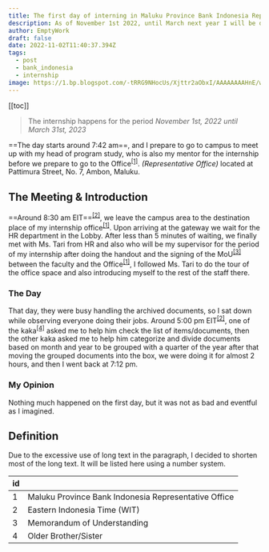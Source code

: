 ```yaml
---
title: The first day of interning in Maluku Province Bank Indonesia Representative Office
description: As of November 1st 2022, until March next year I will be doing internship in Maluku Province Bank Indonesia Representative Office under Public Relations Team (SK)
author: EmptyWork
draft: false
date: 2022-11-02T11:40:37.394Z
tags:
  - post
  - bank_indonesia
  - internship
image: https://1.bp.blogspot.com/-tRRG9NHocUs/Xjttr2aObxI/AAAAAAAAHnE/wo0QiGR1g3I21jPbZglf9_2h-mrbf2w6ACLcBGAsYHQ/s640/image.jpg
---
```


[[toc]]

> The internship happens for the period _November 1st, 2022 until March 31st, 2023_

==The day starts around 7:42 am==, and I prepare to go to campus to meet up with my head of program study, who is also my mentor for the internship before we prepare to go to the Office<sup>[[1]](#definition)</sup>. _(Representative Office)_ located at Pattimura Street, No. 7, Ambon, Maluku.

## The Meeting & Introduction

==Around 8:30 am EIT==<sup>[[2]](#definition)</sup>, we leave the campus area to the destination place of my internship office<sup>[[1]](#definition)</sup>. Upon arriving at the gateway we wait for the HR department in the Lobby. After less than 5 minutes of waiting, we finally met with Ms. Tari from HR and also who will be my supervisor for the period of my internship after doing the handout and the signing of the MoU<sup>[[3]](#definition)</sup> between the faculty and the Office<sup>[[1]](#definition)</sup>, I followed Ms. Tari to do the tour of the office space and also introducing myself to the rest of the staff there.

### The Day

That day, they were busy handling the archived documents, so I sat down while observing everyone doing their jobs. Around 5:00 pm EIT<sup>[[2]](#definition)</sup>, one of the kaka<sup>[[4]](#definition)</sup> asked me to help him check the list of items/documents, then the other kaka asked me to help him categorize and divide documents based on month and year to be grouped with a quarter of the year after that moving the grouped documents into the box, we were doing it for almost 2 hours, and then I went back at 7:12 pm.

### My Opinion

Nothing much happened on the first day, but it was not as bad and eventful as I imagined.

## Definition

Due to the excessive use of long text in the paragraph, I decided to shorten most of the long text. It will be listed here using a number system.

|id |   |
|---|---|
| 1 |Maluku Province Bank Indonesia Representative Office|
| 2 |Eastern Indonesia Time (WIT)|
| 3 |Memorandum of Understanding|
| 4 |Older Brother/Sister|
